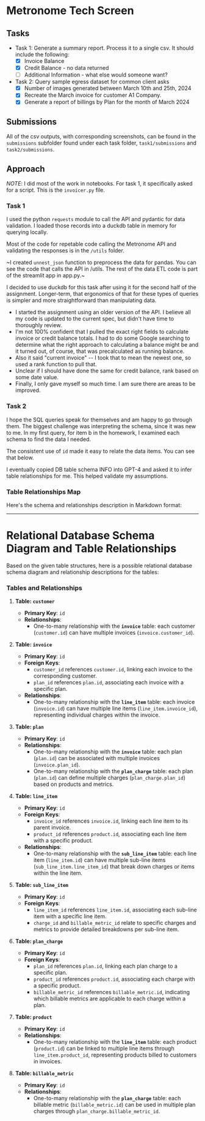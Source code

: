 # Metronome Tech Screen 

## Tasks
 - Task 1: Generate a summary report. Process it to a single csv. It should include the following:
    - [x] Invoice Balance
    - [x] Credit Balance - no data returned
    - [ ] Additional Information - what else would someone want?

 - Task 2: Query sample egress dataset for common client asks
    - [x] Number of images generated between March 10th and 25th, 2024
    - [x] Recreate the March invoice for customer A1 Company.
    - [x] Generate a report of billings by Plan for the month of March 2024

## Submissions
All of the csv outputs, with corresponding screenshots, can be found in the `submissions` subfolder found under each task folder, `task1/submissions` and `task2/submissions`.

## Approach
*NOTE*: I did most of the work in notebooks. For task 1, it specifically asked for a script. This is the `invoicer.py` file.

### Task 1
I used the python `requests` module to call the API and pydantic for data validation. I loaded those records into a duckdb table in memory for querying locally.

Most of the code for repetable code calling the Metronome API and validating the responses is in the `/utils` folder. 

~I created `unnest_json` function to preprocess the data for pandas. 
You can see the code that calls the API in /utils. The rest of the data ETL code is part of the streamlit app in app.py.~

I decided to use duckdb for this task after using it for the second half of the assignment. Longer-term, that ergonomics of that for these types of queries is simpler and more straightforward than manipulating data. 

- I started the assignment using an older version of the API. I believe all my code is updated to the current spec, but didn't have time to thoroughly review.
- I'm not 100% confident that I pulled the exact right fields to calculate invoice or credit balance totals. I had to do some Google searching to determine what the right approach to calculating a balance might be and it turned out, of course, that was precalculated as running balance. 
- Also it said "current invoice" -- I took that to mean the newest one, so used a rank function to pull that. 
- Unclear if I should have done the same for credit balance, rank based on some date value. 
- Finally, I only gave myself so much time. I am sure there are areas to be improved. 

### Task 2
I hope the SQL queries speak for themselves and am happy to go through them. The biggest challenge was interpreting the schema, since it was new to me. In my first query, for item b in the homework, I examined each schema to find the data I needed. 

The consistent use of `id` made it easy to relate the data items. You can see that below. 

I eventually copied DB table schema INFO into GPT-4 and asked it to infer table relationships for me. This helped validate my assumptions. 


### Table Relationships Map
Here's the schema and relationships description in Markdown format:

---

# Relational Database Schema Diagram and Table Relationships

Based on the given table structures, here is a possible relational database schema diagram and relationship descriptions for the tables:

### Tables and Relationships

1. **Table: `customer`**
   - **Primary Key**: `id`
   - **Relationships**:
     - One-to-many relationship with the **`invoice`** table: each customer (`customer.id`) can have multiple invoices (`invoice.customer_id`).

2. **Table: `invoice`**
   - **Primary Key**: `id`
   - **Foreign Keys**:
     - `customer_id` references `customer.id`, linking each invoice to the corresponding customer.
     - `plan_id` references `plan.id`, associating each invoice with a specific plan.
   - **Relationships**:
     - One-to-many relationship with the **`line_item`** table: each invoice (`invoice.id`) can have multiple line items (`line_item.invoice_id`), representing individual charges within the invoice.

3. **Table: `plan`**
   - **Primary Key**: `id`
   - **Relationships**:
     - One-to-many relationship with the **`invoice`** table: each plan (`plan.id`) can be associated with multiple invoices (`invoice.plan_id`).
     - One-to-many relationship with the **`plan_charge`** table: each plan (`plan.id`) can define multiple charges (`plan_charge.plan_id`) based on products and metrics.

4. **Table: `line_item`**
   - **Primary Key**: `id`
   - **Foreign Keys**:
     - `invoice_id` references `invoice.id`, linking each line item to its parent invoice.
     - `product_id` references `product.id`, associating each line item with a specific product.
   - **Relationships**:
     - One-to-many relationship with the **`sub_line_item`** table: each line item (`line_item.id`) can have multiple sub-line items (`sub_line_item.line_item_id`) that break down charges or items within the line item.

5. **Table: `sub_line_item`**
   - **Primary Key**: `id`
   - **Foreign Keys**:
     - `line_item_id` references `line_item.id`, associating each sub-line item with a specific line item.
     - `charge_id` and `billable_metric_id` relate to specific charges and metrics to provide detailed breakdowns per sub-line item.

6. **Table: `plan_charge`**
   - **Primary Key**: `id`
   - **Foreign Keys**:
     - `plan_id` references `plan.id`, linking each plan charge to a specific plan.
     - `product_id` references `product.id`, associating each charge with a specific product.
     - `billable_metric_id` references `billable_metric.id`, indicating which billable metrics are applicable to each charge within a plan.

7. **Table: `product`**
   - **Primary Key**: `id`
   - **Relationships**:
     - One-to-many relationship with the **`line_item`** table: each product (`product.id`) can be linked to multiple line items through `line_item.product_id`, representing products billed to customers in invoices.

8. **Table: `billable_metric`**
   - **Primary Key**: `id`
   - **Relationships**:
     - One-to-many relationship with the **`plan_charge`** table: each billable metric (`billable_metric.id`) can be used in multiple plan charges through `plan_charge.billable_metric_id`.

